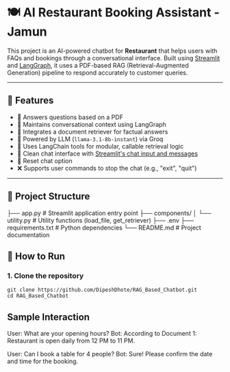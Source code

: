 # 🍽️ AI Restaurant Booking Assistant - Jamun

This project is an AI-powered chatbot for **Restaurant** that helps users with FAQs and bookings through a conversational interface. Built using [Streamlit](https://streamlit.io/) and [LangGraph](https://github.com/langchain-ai/langgraph), it uses a PDF-based RAG (Retrieval-Augmented Generation) pipeline to respond accurately to customer queries.

---

## 🧠 Features

- 📄 Answers questions based on a PDF 
- 🔁 Maintains conversational context using LangGraph
- 🔎 Integrates a document retriever for factual answers
- 🤖 Powered by LLM (`llama-3.1-8b-instant`) via Groq
- 🧰 Uses LangChain tools for modular, callable retrieval logic
- 💬 Clean chat interface with [Streamlit's chat input and messages](https://docs.streamlit.io/library/api-reference/chat)
- 🔁 Reset chat option
- ❌ Supports user commands to stop the chat (e.g., "exit", "quit")

---

## 📁 Project Structure

├── app.py # Streamlit application entry point
├── components/
│ └── utility.py # Utility functions (load_file, get_retriever)
├── .env 
├── requirements.txt # Python dependencies
└── README.md # Project documentation

## 🚀 How to Run

### 1. Clone the repository

```command prompt
git clone https://github.com/DipeshDhote/RAG_Based_Chatbot.git
cd RAG_Based_Chatbot
```

## Sample Interaction

User: What are your opening hours?
Bot: According to Document 1:
Restaurant is open daily from 12 PM to 11 PM.

User: Can I book a table for 4 people?
Bot: Sure! Please confirm the date and time for the booking.

